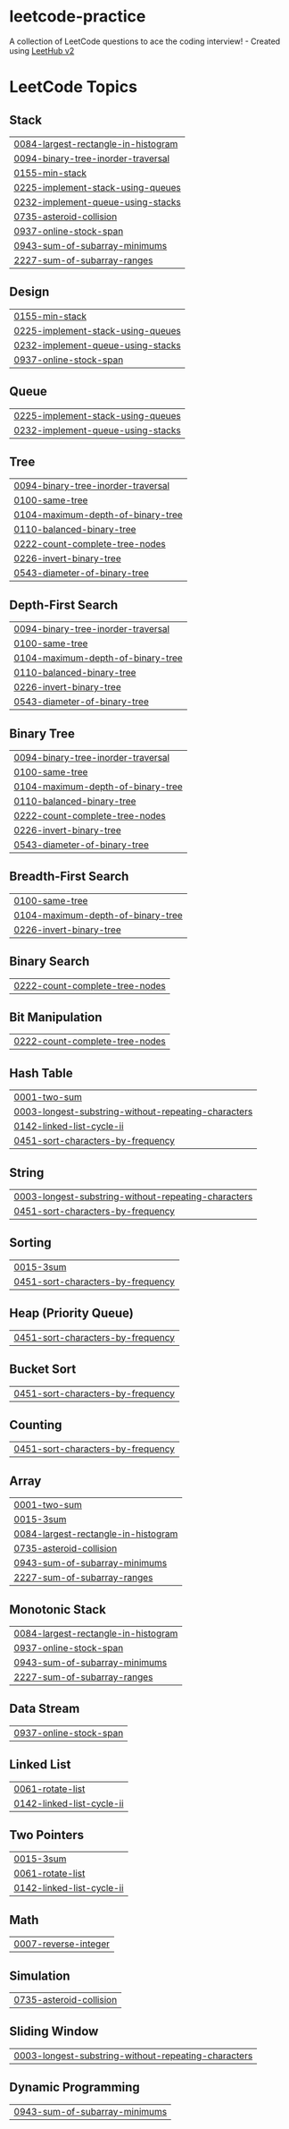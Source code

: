 # leetcode-practice
A collection of LeetCode questions to ace the coding interview! - Created using [LeetHub v2](https://github.com/arunbhardwaj/LeetHub-2.0)

<!---LeetCode Topics Start-->
# LeetCode Topics
## Stack
|  |
| ------- |
| [0084-largest-rectangle-in-histogram](https://github.com/varunvermaa/leetcode-practice/tree/master/0084-largest-rectangle-in-histogram) |
| [0094-binary-tree-inorder-traversal](https://github.com/varunvermaa/leetcode-practice/tree/master/0094-binary-tree-inorder-traversal) |
| [0155-min-stack](https://github.com/varunvermaa/leetcode-practice/tree/master/0155-min-stack) |
| [0225-implement-stack-using-queues](https://github.com/varunvermaa/leetcode-practice/tree/master/0225-implement-stack-using-queues) |
| [0232-implement-queue-using-stacks](https://github.com/varunvermaa/leetcode-practice/tree/master/0232-implement-queue-using-stacks) |
| [0735-asteroid-collision](https://github.com/varunvermaa/leetcode-practice/tree/master/0735-asteroid-collision) |
| [0937-online-stock-span](https://github.com/varunvermaa/leetcode-practice/tree/master/0937-online-stock-span) |
| [0943-sum-of-subarray-minimums](https://github.com/varunvermaa/leetcode-practice/tree/master/0943-sum-of-subarray-minimums) |
| [2227-sum-of-subarray-ranges](https://github.com/varunvermaa/leetcode-practice/tree/master/2227-sum-of-subarray-ranges) |
## Design
|  |
| ------- |
| [0155-min-stack](https://github.com/varunvermaa/leetcode-practice/tree/master/0155-min-stack) |
| [0225-implement-stack-using-queues](https://github.com/varunvermaa/leetcode-practice/tree/master/0225-implement-stack-using-queues) |
| [0232-implement-queue-using-stacks](https://github.com/varunvermaa/leetcode-practice/tree/master/0232-implement-queue-using-stacks) |
| [0937-online-stock-span](https://github.com/varunvermaa/leetcode-practice/tree/master/0937-online-stock-span) |
## Queue
|  |
| ------- |
| [0225-implement-stack-using-queues](https://github.com/varunvermaa/leetcode-practice/tree/master/0225-implement-stack-using-queues) |
| [0232-implement-queue-using-stacks](https://github.com/varunvermaa/leetcode-practice/tree/master/0232-implement-queue-using-stacks) |
## Tree
|  |
| ------- |
| [0094-binary-tree-inorder-traversal](https://github.com/varunvermaa/leetcode-practice/tree/master/0094-binary-tree-inorder-traversal) |
| [0100-same-tree](https://github.com/varunvermaa/leetcode-practice/tree/master/0100-same-tree) |
| [0104-maximum-depth-of-binary-tree](https://github.com/varunvermaa/leetcode-practice/tree/master/0104-maximum-depth-of-binary-tree) |
| [0110-balanced-binary-tree](https://github.com/varunvermaa/leetcode-practice/tree/master/0110-balanced-binary-tree) |
| [0222-count-complete-tree-nodes](https://github.com/varunvermaa/leetcode-practice/tree/master/0222-count-complete-tree-nodes) |
| [0226-invert-binary-tree](https://github.com/varunvermaa/leetcode-practice/tree/master/0226-invert-binary-tree) |
| [0543-diameter-of-binary-tree](https://github.com/varunvermaa/leetcode-practice/tree/master/0543-diameter-of-binary-tree) |
## Depth-First Search
|  |
| ------- |
| [0094-binary-tree-inorder-traversal](https://github.com/varunvermaa/leetcode-practice/tree/master/0094-binary-tree-inorder-traversal) |
| [0100-same-tree](https://github.com/varunvermaa/leetcode-practice/tree/master/0100-same-tree) |
| [0104-maximum-depth-of-binary-tree](https://github.com/varunvermaa/leetcode-practice/tree/master/0104-maximum-depth-of-binary-tree) |
| [0110-balanced-binary-tree](https://github.com/varunvermaa/leetcode-practice/tree/master/0110-balanced-binary-tree) |
| [0226-invert-binary-tree](https://github.com/varunvermaa/leetcode-practice/tree/master/0226-invert-binary-tree) |
| [0543-diameter-of-binary-tree](https://github.com/varunvermaa/leetcode-practice/tree/master/0543-diameter-of-binary-tree) |
## Binary Tree
|  |
| ------- |
| [0094-binary-tree-inorder-traversal](https://github.com/varunvermaa/leetcode-practice/tree/master/0094-binary-tree-inorder-traversal) |
| [0100-same-tree](https://github.com/varunvermaa/leetcode-practice/tree/master/0100-same-tree) |
| [0104-maximum-depth-of-binary-tree](https://github.com/varunvermaa/leetcode-practice/tree/master/0104-maximum-depth-of-binary-tree) |
| [0110-balanced-binary-tree](https://github.com/varunvermaa/leetcode-practice/tree/master/0110-balanced-binary-tree) |
| [0222-count-complete-tree-nodes](https://github.com/varunvermaa/leetcode-practice/tree/master/0222-count-complete-tree-nodes) |
| [0226-invert-binary-tree](https://github.com/varunvermaa/leetcode-practice/tree/master/0226-invert-binary-tree) |
| [0543-diameter-of-binary-tree](https://github.com/varunvermaa/leetcode-practice/tree/master/0543-diameter-of-binary-tree) |
## Breadth-First Search
|  |
| ------- |
| [0100-same-tree](https://github.com/varunvermaa/leetcode-practice/tree/master/0100-same-tree) |
| [0104-maximum-depth-of-binary-tree](https://github.com/varunvermaa/leetcode-practice/tree/master/0104-maximum-depth-of-binary-tree) |
| [0226-invert-binary-tree](https://github.com/varunvermaa/leetcode-practice/tree/master/0226-invert-binary-tree) |
## Binary Search
|  |
| ------- |
| [0222-count-complete-tree-nodes](https://github.com/varunvermaa/leetcode-practice/tree/master/0222-count-complete-tree-nodes) |
## Bit Manipulation
|  |
| ------- |
| [0222-count-complete-tree-nodes](https://github.com/varunvermaa/leetcode-practice/tree/master/0222-count-complete-tree-nodes) |
## Hash Table
|  |
| ------- |
| [0001-two-sum](https://github.com/varunvermaa/leetcode-practice/tree/master/0001-two-sum) |
| [0003-longest-substring-without-repeating-characters](https://github.com/varunvermaa/leetcode-practice/tree/master/0003-longest-substring-without-repeating-characters) |
| [0142-linked-list-cycle-ii](https://github.com/varunvermaa/leetcode-practice/tree/master/0142-linked-list-cycle-ii) |
| [0451-sort-characters-by-frequency](https://github.com/varunvermaa/leetcode-practice/tree/master/0451-sort-characters-by-frequency) |
## String
|  |
| ------- |
| [0003-longest-substring-without-repeating-characters](https://github.com/varunvermaa/leetcode-practice/tree/master/0003-longest-substring-without-repeating-characters) |
| [0451-sort-characters-by-frequency](https://github.com/varunvermaa/leetcode-practice/tree/master/0451-sort-characters-by-frequency) |
## Sorting
|  |
| ------- |
| [0015-3sum](https://github.com/varunvermaa/leetcode-practice/tree/master/0015-3sum) |
| [0451-sort-characters-by-frequency](https://github.com/varunvermaa/leetcode-practice/tree/master/0451-sort-characters-by-frequency) |
## Heap (Priority Queue)
|  |
| ------- |
| [0451-sort-characters-by-frequency](https://github.com/varunvermaa/leetcode-practice/tree/master/0451-sort-characters-by-frequency) |
## Bucket Sort
|  |
| ------- |
| [0451-sort-characters-by-frequency](https://github.com/varunvermaa/leetcode-practice/tree/master/0451-sort-characters-by-frequency) |
## Counting
|  |
| ------- |
| [0451-sort-characters-by-frequency](https://github.com/varunvermaa/leetcode-practice/tree/master/0451-sort-characters-by-frequency) |
## Array
|  |
| ------- |
| [0001-two-sum](https://github.com/varunvermaa/leetcode-practice/tree/master/0001-two-sum) |
| [0015-3sum](https://github.com/varunvermaa/leetcode-practice/tree/master/0015-3sum) |
| [0084-largest-rectangle-in-histogram](https://github.com/varunvermaa/leetcode-practice/tree/master/0084-largest-rectangle-in-histogram) |
| [0735-asteroid-collision](https://github.com/varunvermaa/leetcode-practice/tree/master/0735-asteroid-collision) |
| [0943-sum-of-subarray-minimums](https://github.com/varunvermaa/leetcode-practice/tree/master/0943-sum-of-subarray-minimums) |
| [2227-sum-of-subarray-ranges](https://github.com/varunvermaa/leetcode-practice/tree/master/2227-sum-of-subarray-ranges) |
## Monotonic Stack
|  |
| ------- |
| [0084-largest-rectangle-in-histogram](https://github.com/varunvermaa/leetcode-practice/tree/master/0084-largest-rectangle-in-histogram) |
| [0937-online-stock-span](https://github.com/varunvermaa/leetcode-practice/tree/master/0937-online-stock-span) |
| [0943-sum-of-subarray-minimums](https://github.com/varunvermaa/leetcode-practice/tree/master/0943-sum-of-subarray-minimums) |
| [2227-sum-of-subarray-ranges](https://github.com/varunvermaa/leetcode-practice/tree/master/2227-sum-of-subarray-ranges) |
## Data Stream
|  |
| ------- |
| [0937-online-stock-span](https://github.com/varunvermaa/leetcode-practice/tree/master/0937-online-stock-span) |
## Linked List
|  |
| ------- |
| [0061-rotate-list](https://github.com/varunvermaa/leetcode-practice/tree/master/0061-rotate-list) |
| [0142-linked-list-cycle-ii](https://github.com/varunvermaa/leetcode-practice/tree/master/0142-linked-list-cycle-ii) |
## Two Pointers
|  |
| ------- |
| [0015-3sum](https://github.com/varunvermaa/leetcode-practice/tree/master/0015-3sum) |
| [0061-rotate-list](https://github.com/varunvermaa/leetcode-practice/tree/master/0061-rotate-list) |
| [0142-linked-list-cycle-ii](https://github.com/varunvermaa/leetcode-practice/tree/master/0142-linked-list-cycle-ii) |
## Math
|  |
| ------- |
| [0007-reverse-integer](https://github.com/varunvermaa/leetcode-practice/tree/master/0007-reverse-integer) |
## Simulation
|  |
| ------- |
| [0735-asteroid-collision](https://github.com/varunvermaa/leetcode-practice/tree/master/0735-asteroid-collision) |
## Sliding Window
|  |
| ------- |
| [0003-longest-substring-without-repeating-characters](https://github.com/varunvermaa/leetcode-practice/tree/master/0003-longest-substring-without-repeating-characters) |
## Dynamic Programming
|  |
| ------- |
| [0943-sum-of-subarray-minimums](https://github.com/varunvermaa/leetcode-practice/tree/master/0943-sum-of-subarray-minimums) |
<!---LeetCode Topics End-->